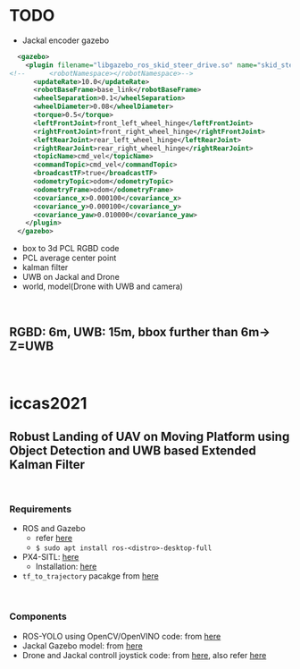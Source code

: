 # TODO
+ Jackal encoder gazebo
~~~xml
  <gazebo>
    <plugin filename="libgazebo_ros_skid_steer_drive.so" name="skid_steer_drive_controller">
<!--      <robotNamespace></robotNamespace>--> 
      <updateRate>10.0</updateRate>
      <robotBaseFrame>base_link</robotBaseFrame>
      <wheelSeparation>0.1</wheelSeparation>
      <wheelDiameter>0.08</wheelDiameter>
      <torque>0.5</torque>
      <leftFrontJoint>front_left_wheel_hinge</leftFrontJoint>
      <rightFrontJoint>front_right_wheel_hinge</rightFrontJoint>
      <leftRearJoint>rear_left_wheel_hinge</leftRearJoint>
      <rightRearJoint>rear_right_wheel_hinge</rightRearJoint>
      <topicName>cmd_vel</topicName>
      <commandTopic>cmd_vel</commandTopic>
      <broadcastTF>true</broadcastTF>
      <odometryTopic>odom</odometryTopic>
      <odometryFrame>odom</odometryFrame>
      <covariance_x>0.000100</covariance_x>
      <covariance_y>0.000100</covariance_y>
      <covariance_yaw>0.010000</covariance_yaw>
    </plugin>
  </gazebo>
~~~
+ box to 3d PCL RGBD code
+ PCL average center point
+ kalman filter
+ UWB on Jackal and Drone
+ world, model(Drone with UWB and camera)

<br>

## RGBD: 6m, UWB: 15m, bbox further than 6m-> Z=UWB

<br>

# iccas2021
## Robust Landing of UAV on Moving Platform using Object Detection and UWB based Extended Kalman Filter

<br>

### Requirements
+ ROS and Gazebo
    + refer [here](http://wiki.ros.org/ROS/Installation)
    + `$ sudo apt install ros-<distro>-desktop-full`
+ PX4-SITL: [here](https://github.com/PX4/PX4-SITL_gazebo)
    + Installation: [here](https://github.com/engcang/mavros-gazebo-application#installation)
+ `tf_to_trajectory` pacakge from [here](https://github.com/engcang/tf_to_trajectory)

<br>

### Components
+ ROS-YOLO using OpenCV/OpenVINO code: from [here](https://github.com/engcang/ros-yolo-sort/blob/master/YOLO_and_ROS_ver/ros_opencv_dnn.py)
+ Jackal Gazebo model: from [here](https://github.com/jackal)
+ Drone and Jackal controll joystick code: from [here](https://github.com/engcang/mavros-gazebo-application/blob/master/mavros_joy_controller.py), also refer [here](https://github.com/engcang/mavros-gazebo-application/blob/master/README.md#mission--joystick-controller---supports-kobuki-and-jackal)
